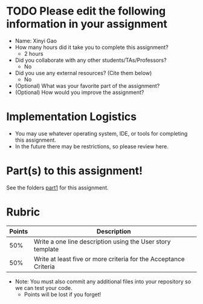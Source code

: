 # TODO Please edit the following information in your assignment

- Name: Xinyi Gao
- How many hours did it take you to complete this assignment? 
  - 2 hours
- Did you collaborate with any other students/TAs/Professors? 
  - No
- Did you use any external resources? (Cite them below)
  - No
- (Optional) What was your favorite part of the assignment?
- (Optional) How would you improve the assignment?

# Implementation Logistics

- You may use whatever operating system, IDE, or tools for completing this assignment.
- In the future there may be restrictions, so please review here.

# Part(s) to this assignment!

See the folders [part1](./part1) for this assignment.

# Rubric

| Points | Description                                                      |
|--------|------------------------------------------------------------------|
| 50%    | Write a one line description using the User story template       |
| 50%    | Write at least five or more criteria for the Acceptance Criteria |


* Note: You must also commit any additional files into your repository so we can test your code.
  * Points will be lost if you forget!
